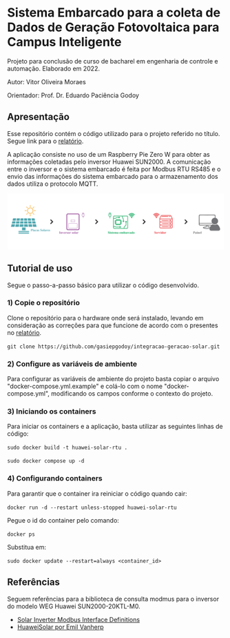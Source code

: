 # Sistema Embarcado para a coleta de Dados de Geração Fotovoltaica para Campus Inteligente
Projeto para conclusão de curso de bacharel em engenharia de controle e automação. Elaborado em 2022.


Autor: Vitor Oliveira Moraes

Orientador: Prof. Dr. Eduardo Paciência Godoy


## Apresentação

Esse repositório contém o código utilizado para o projeto referido no título. Segue link para o [relatório](https://repositorio.unesp.br/).

A aplicação consiste no uso de um Raspberry Pie Zero W para obter as informações coletadas pelo inversor Huawei SUN2000. A comunicação entre o inversor e o sistema embarcado é feita por Modbus RTU RS485 e o envio das informações do sistema embarcado para o armazenamento dos dados utiliza o protocolo MQTT.

![My Image](src/docs/diagrama_estrutura_projeto_para_grafana.png)


## Tutorial de uso

Segue o passo-a-passo básico para utilizar o código desenvolvido.

### 1) Copie o repositório

Clone o repositório para o hardware onde será instalado, levando em consideração as correções para que funcione de acordo com o presentes no [relatório](https://repositorio.unesp.br/).

`git clone https://github.com/gasiepgodoy/integracao-geracao-solar.git`

### 2) Configure as variáveis de ambiente

Para configurar as variáveis de ambiente do projeto basta copiar o arquivo "docker-compose.yml.example" e colá-lo com o nome "docker-compose.yml", modificando os campos conforme o contexto do projeto. 

### 3) Iniciando os containers 

Para iniciar os containers e a aplicação, basta utilizar as seguintes linhas de código:

`sudo docker build -t huawei-solar-rtu .`

`sudo docker compose up -d`

### 4) Configurando containers

Para garantir que o container ira reiniciar o código quando cair:

`docker run -d --restart unless-stopped huawei-solar-rtu`

Pegue o id do container pelo comando:

`docker ps`

Substitua em:

`sudo docker update --restart=always <container_id>`

## Referências

Seguem referências para a biblioteca de consulta modmus para o inversor do modelo WEG Huawei SUN2000-20KTL-M0.

 - [Solar Inverter Modbus Interface Definitions](https://javierin.com/wp-content/uploads/sites/2/2021/09/Solar-Inverter-Modbus-Interface-Definitions.pdf)
 - [HuaweiSolar por Emil Vanherp](https://gitlab.com/Emilv2/huawei-solar)
